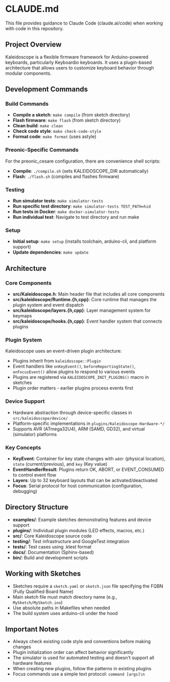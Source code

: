 # CLAUDE.md

This file provides guidance to Claude Code (claude.ai/code) when working with code in this repository.

## Project Overview

Kaleidoscope is a flexible firmware framework for Arduino-powered keyboards, particularly Keyboardio keyboards. It uses a plugin-based architecture that allows users to customize keyboard behavior through modular components.

## Development Commands

### Build Commands
- **Compile a sketch**: `make compile` (from sketch directory)
- **Flash firmware**: `make flash` (from sketch directory)
- **Clean build**: `make clean`
- **Check code style**: `make check-code-style`
- **Format code**: `make format` (uses astyle)

### Preonic-Specific Commands
For the preonic_cesare configuration, there are convenience shell scripts:
- **Compile**: `./compile.sh` (sets KALEIDOSCOPE_DIR automatically)
- **Flash**: `./flash.sh` (compiles and flashes firmware)

### Testing
- **Run simulator tests**: `make simulator-tests`
- **Run specific test directory**: `make simulator-tests TEST_PATH=hid`
- **Run tests in Docker**: `make docker-simulator-tests`
- **Run individual test**: Navigate to test directory and run make

### Setup
- **Initial setup**: `make setup` (installs toolchain, arduino-cli, and platform support)
- **Update dependencies**: `make update`

## Architecture

### Core Components
- **src/Kaleidoscope.h**: Main header file that includes all core components
- **src/kaleidoscope/Runtime.{h,cpp}**: Core runtime that manages the plugin system and event dispatch
- **src/kaleidoscope/layers.{h,cpp}**: Layer management system for keymaps
- **src/kaleidoscope/hooks.{h,cpp}**: Event handler system that connects plugins

### Plugin System
Kaleidoscope uses an event-driven plugin architecture:
- Plugins inherit from `kaleidoscope::Plugin`
- Event handlers like `onKeyEvent()`, `beforeReportingState()`, `onFocusEvent()` allow plugins to respond to various events
- Plugins are registered via `KALEIDOSCOPE_INIT_PLUGINS()` macro in sketches
- Plugin order matters - earlier plugins process events first

### Device Support
- Hardware abstraction through device-specific classes in `src/kaleidoscope/device/`
- Platform-specific implementations in `plugins/Kaleidoscope-Hardware-*/`
- Supports AVR (ATmega32U4), ARM (SAMD, GD32), and virtual (simulator) platforms

### Key Concepts
- **KeyEvent**: Container for key state changes with `addr` (physical location), `state` (current/previous), and `key` (Key value)
- **EventHandlerResult**: Plugins return OK, ABORT, or EVENT_CONSUMED to control event flow
- **Layers**: Up to 32 keyboard layouts that can be activated/deactivated
- **Focus**: Serial protocol for host communication (configuration, debugging)

## Directory Structure
- **examples/**: Example sketches demonstrating features and device support
- **plugins/**: Individual plugin modules (LED effects, macros, etc.)
- **src/**: Core Kaleidoscope source code
- **testing/**: Test infrastructure and GoogleTest integration
- **tests/**: Test cases using .ktest format
- **docs/**: Documentation (Sphinx-based)
- **bin/**: Build and development scripts

## Working with Sketches
- Sketches require a `sketch.yaml` or `sketch.json` file specifying the FQBN (Fully Qualified Board Name)
- Main sketch file must match directory name (e.g., `MySketch/MySketch.ino`)
- Use absolute paths in Makefiles when needed
- The build system uses arduino-cli under the hood

## Important Notes
- Always check existing code style and conventions before making changes
- Plugin initialization order can affect behavior significantly
- The simulator is used for automated testing and doesn't support all hardware features
- When creating new plugins, follow the patterns in existing plugins
- Focus commands use a simple text protocol: `command [args]\n`
